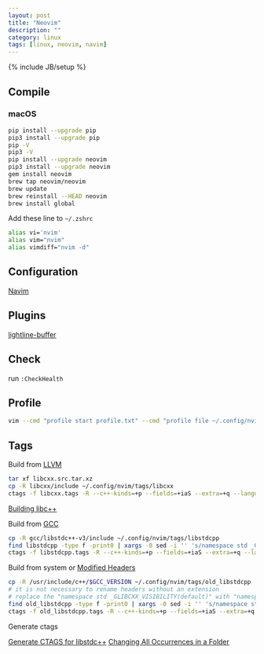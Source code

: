 ```yaml
---
layout: post
title: "Neovim"
description: ""
category: linux
tags: [linux, neovim, navim]
---
```

{% include JB/setup %}

## Compile

### macOS

```sh
pip install --upgrade pip
pip3 install --upgrade pip
pip -V
pip3 -V
pip install --upgrade neovim
pip3 install --upgrade neovim
gem install neovim
brew tap neovim/neovim
brew update
brew reinstall --HEAD neovim
brew install global
```

Add these line to `~/.zshrc`

```sh
alias vi='nvim'
alias vim="nvim"
alias vimdiff="nvim -d"
```

## Configuration

[Navim](https://github.com/taohex/navim)

## Plugins

[lightline-buffer](https://github.com/taohex/lightline-buffer)

## Check

run `:CheckHealth`

## Profile

```sh
vim --cmd "profile start profile.txt" --cmd "profile file ~/.config/nvim/core/main.vim" +q && vim profile.txt
```

## Tags

Build from [LLVM](http://releases.llvm.org/download.html)

```sh
tar xf libcxx.src.tar.xz
cp -R libcxx/include ~/.config/nvim/tags/libcxx
ctags -f libcxx.tags -R --c++-kinds=+p --fields=+iaS --extra=+q --language-force=C++ --sort=foldcase -I _NOEXCEPT libcxx
```

[Building libc++](http://libcxx.llvm.org/docs/BuildingLibcxx.html)

Build from [GCC](https://gcc.gnu.org/mirrors.html)

```sh
cp -R gcc/libstdc++-v3/include ~/.config/nvim/tags/libstdcpp
find libstdcpp -type f -print0 | xargs -0 sed -i '' 's/namespace std _GLIBCXX_VISIBILITY(default)/namespace std/g'
ctags -f libstdcpp.tags -R --c++-kinds=+p --fields=+iaS --extra=+q --language-force=C++ --sort=foldcase -I _GLIBCXX_NOEXCEPT libstdcpp
```

Build from system or [Modified Headers](http://www.vim.org/scripts/script.php?script_id=2358)

```sh
cp -R /usr/include/c++/$GCC_VERSION ~/.config/nvim/tags/old_libstdcpp
# it is not necessary to rename headers without an extension
# replace the "namespace std _GLIBCXX_VISIBILITY(default)" with "namespace std"
find old_libstdcpp -type f -print0 | xargs -0 sed -i '' 's/namespace std _GLIBCXX_VISIBILITY(default)/namespace std/g'
ctags -f old_libstdcpp.tags -R --c++-kinds=+p --fields=+iaS --extra=+q --language-force=C++ --sort=foldcase -I _GLIBCXX_NOEXCEPT old_libstdcpp
```

Generate ctags

[Generate CTAGS for libstdc++](http://stackoverflow.com/questions/24489855/generate-ctags-for-libstdc-from-current-gcc)
[Changing All Occurrences in a Folder](http://stackoverflow.com/questions/905144/sed-beginner-changing-all-occurrences-in-a-folder)

